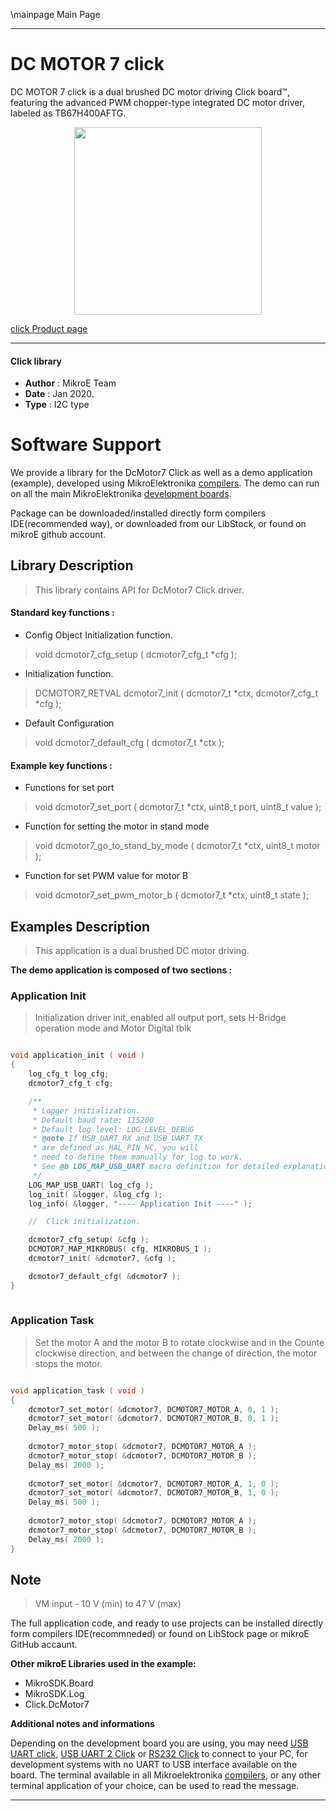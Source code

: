 \mainpage Main Page
 
 

---
# DC MOTOR 7 click

DC MOTOR 7 click is a dual brushed DC motor driving Click board™, featuring the advanced PWM chopper-type integrated DC motor driver, labeled as TB67H400AFTG.

<p align="center">
  <img src="https://download.mikroe.com/images/click_for_ide/dcmotor7_click.png" height=300px>
</p>


[click Product page](https://www.mikroe.com/dc-motor-7-click)

---


#### Click library 

- **Author**        : MikroE Team
- **Date**          : Jan 2020.
- **Type**          : I2C type


# Software Support

We provide a library for the DcMotor7 Click 
as well as a demo application (example), developed using MikroElektronika 
[compilers](https://shop.mikroe.com/compilers). 
The demo can run on all the main MikroElektronika [development boards](https://shop.mikroe.com/development-boards).

Package can be downloaded/installed directly form compilers IDE(recommended way), or downloaded from our LibStock, or found on mikroE github account. 

## Library Description

> This library contains API for DcMotor7 Click driver.

#### Standard key functions :

- Config Object Initialization function.
> void dcmotor7_cfg_setup ( dcmotor7_cfg_t *cfg ); 
 
- Initialization function.
> DCMOTOR7_RETVAL dcmotor7_init ( dcmotor7_t *ctx, dcmotor7_cfg_t *cfg );

- Default Configuration 
> void dcmotor7_default_cfg ( dcmotor7_t *ctx );

#### Example key functions :

- Functions for set port
> void dcmotor7_set_port ( dcmotor7_t *ctx, uint8_t port, uint8_t value );
 
- Function for setting the motor in stand mode
> void dcmotor7_go_to_stand_by_mode ( dcmotor7_t *ctx, uint8_t motor );

- Function for set PWM value for motor B
> void dcmotor7_set_pwm_motor_b ( dcmotor7_t *ctx, uint8_t state );

## Examples Description

> This application is a dual brushed DC motor driving.

**The demo application is composed of two sections :**

### Application Init 

> Initialization driver init, enabled all output port, sets H-Bridge operation mode and Motor Digital tblk

```c

void application_init ( void )
{
    log_cfg_t log_cfg;
    dcmotor7_cfg_t cfg;

    /** 
     * Logger initialization.
     * Default baud rate: 115200
     * Default log level: LOG_LEVEL_DEBUG
     * @note If USB_UART_RX and USB_UART_TX 
     * are defined as HAL_PIN_NC, you will 
     * need to define them manually for log to work. 
     * See @b LOG_MAP_USB_UART macro definition for detailed explanation.
     */
    LOG_MAP_USB_UART( log_cfg );
    log_init( &logger, &log_cfg );
    log_info( &logger, "---- Application Init ----" );

    //  Click initialization.

    dcmotor7_cfg_setup( &cfg );
    DCMOTOR7_MAP_MIKROBUS( cfg, MIKROBUS_1 );
    dcmotor7_init( &dcmotor7, &cfg );

    dcmotor7_default_cfg( &dcmotor7 );
}
  
```

### Application Task

> Set the motor A and the motor B to rotate clockwise and in the Counte clockwise direction, 
> and between the change of direction, the motor stops the motor. 

```c

void application_task ( void )
{
    dcmotor7_set_motor( &dcmotor7, DCMOTOR7_MOTOR_A, 0, 1 );
    dcmotor7_set_motor( &dcmotor7, DCMOTOR7_MOTOR_B, 0, 1 );
    Delay_ms( 500 );
    
    dcmotor7_motor_stop( &dcmotor7, DCMOTOR7_MOTOR_A );
    dcmotor7_motor_stop( &dcmotor7, DCMOTOR7_MOTOR_B );
    Delay_ms( 2000 );
    
    dcmotor7_set_motor( &dcmotor7, DCMOTOR7_MOTOR_A, 1, 0 );
    dcmotor7_set_motor( &dcmotor7, DCMOTOR7_MOTOR_B, 1, 0 );
    Delay_ms( 500 );
    
    dcmotor7_motor_stop( &dcmotor7, DCMOTOR7_MOTOR_A );
    dcmotor7_motor_stop( &dcmotor7, DCMOTOR7_MOTOR_B );
    Delay_ms( 2000 );
} 

```

## Note

> VM input - 10 V (min) to 47 V (max)

The full application code, and ready to use projects can be  installed directly form compilers IDE(recommneded) or found on LibStock page or mikroE GitHub accaunt.

**Other mikroE Libraries used in the example:** 

- MikroSDK.Board
- MikroSDK.Log
- Click.DcMotor7

**Additional notes and informations**

Depending on the development board you are using, you may need 
[USB UART click](https://shop.mikroe.com/usb-uart-click), 
[USB UART 2 Click](https://shop.mikroe.com/usb-uart-2-click) or 
[RS232 Click](https://shop.mikroe.com/rs232-click) to connect to your PC, for 
development systems with no UART to USB interface available on the board. The 
terminal available in all Mikroelektronika 
[compilers](https://shop.mikroe.com/compilers), or any other terminal application 
of your choice, can be used to read the message.



---
